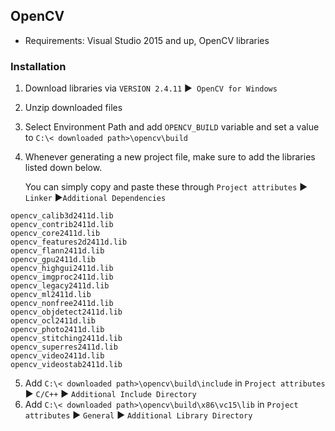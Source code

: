 ## OpenCV

* Requirements: Visual Studio 2015 and up, OpenCV libraries

### Installation

[OpenCV Releases]: opencv.org

1. Download libraries via ``VERSION 2.4.11`` ▶`` OpenCV for Windows``

2. Unzip downloaded files

3. Select Environment Path and add ``OPENCV_BUILD`` variable and set a value to ``C:\< downloaded path>\opencv\build`` 

4. Whenever generating a new project file, make sure to add the libraries listed down below.

   You can simply copy and paste these through ``Project attributes`` ▶ ``Linker`` ▶``Additional Dependencies``

```
opencv_calib3d2411d.lib
opencv_contrib2411d.lib
opencv_core2411d.lib
opencv_features2d2411d.lib
opencv_flann2411d.lib
opencv_gpu2411d.lib
opencv_highgui2411d.lib
opencv_imgproc2411d.lib
opencv_legacy2411d.lib
opencv_ml2411d.lib
opencv_nonfree2411d.lib
opencv_objdetect2411d.lib
opencv_ocl2411d.lib
opencv_photo2411d.lib
opencv_stitching2411d.lib
opencv_superres2411d.lib
opencv_video2411d.lib
opencv_videostab2411d.lib
```

5. Add  ``C:\< downloaded path>\opencv\build\include`` in ``Project attributes`` ▶ ``C/C++``   ▶ ``Additional Include Directory``
6. Add ``C:\< downloaded path>\opencv\build\x86\vc15\lib`` in ``Project attributes`` ▶ ``General``   ▶ ``Additional Library Directory``

